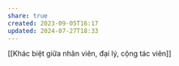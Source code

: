 ```yaml
---
share: true
created: 2023-09-05T16:17
updated: 2024-07-27T18:33
---
```

[[Khác biệt giữa nhân viên, đại lý, cộng tác viên]]
